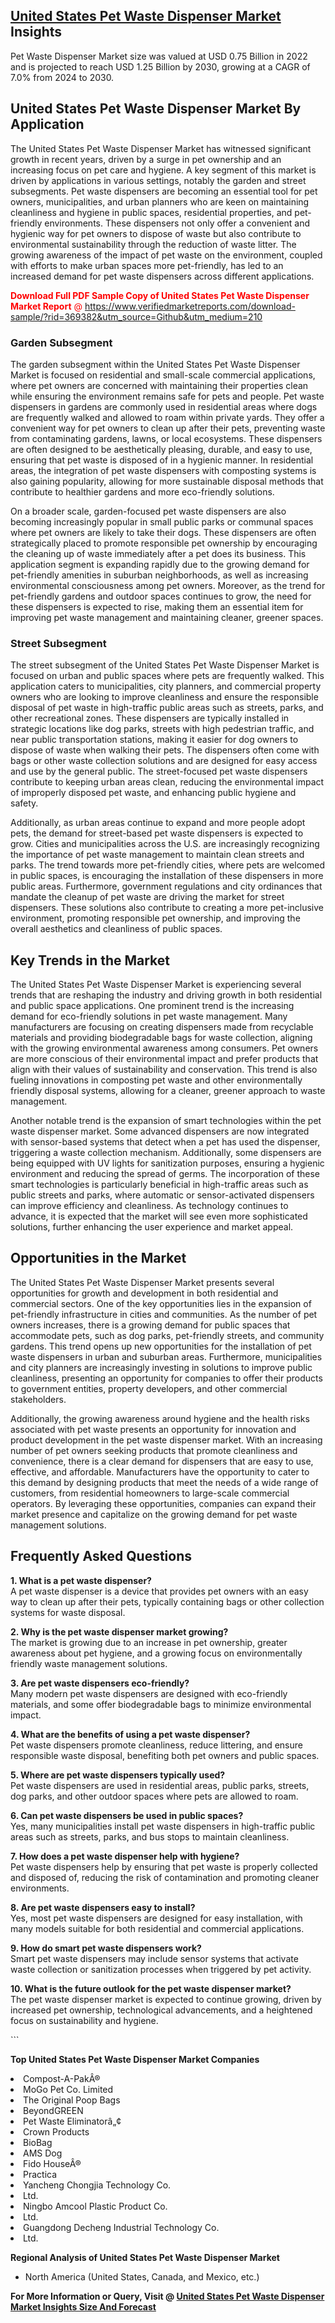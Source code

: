 <h2><a href="https://www.verifiedmarketreports.com/download-sample/?rid=369382&amp;utm_source=Github&amp;utm_medium=210" target="_blank">United States Pet Waste Dispenser Market</a> Insights</h2><p>Pet Waste Dispenser Market size was valued at USD 0.75 Billion in 2022 and is projected to reach USD 1.25 Billion by 2030, growing at a CAGR of 7.0% from 2024 to 2030.</p><p><h2>United States Pet Waste Dispenser Market By Application</h2><p>The United States Pet Waste Dispenser Market has witnessed significant growth in recent years, driven by a surge in pet ownership and an increasing focus on pet care and hygiene. A key segment of this market is driven by applications in various settings, notably the garden and street subsegments. Pet waste dispensers are becoming an essential tool for pet owners, municipalities, and urban planners who are keen on maintaining cleanliness and hygiene in public spaces, residential properties, and pet-friendly environments. These dispensers not only offer a convenient and hygienic way for pet owners to dispose of waste but also contribute to environmental sustainability through the reduction of waste litter. The growing awareness of the impact of pet waste on the environment, coupled with efforts to make urban spaces more pet-friendly, has led to an increased demand for pet waste dispensers across different applications.<p><span class=""><span style="color: #ff0000;"><strong>Download Full PDF Sample Copy of United States Pet Waste Dispenser Market Report</strong> @ </span><a href="https://www.verifiedmarketreports.com/download-sample/?rid=369382&amp;utm_source=Github&amp;utm_medium=210" target="_blank">https://www.verifiedmarketreports.com/download-sample/?rid=369382&amp;utm_source=Github&amp;utm_medium=210</a></span></p><h3>Garden Subsegment</h3><p>The garden subsegment within the United States Pet Waste Dispenser Market is focused on residential and small-scale commercial applications, where pet owners are concerned with maintaining their properties clean while ensuring the environment remains safe for pets and people. Pet waste dispensers in gardens are commonly used in residential areas where dogs are frequently walked and allowed to roam within private yards. They offer a convenient way for pet owners to clean up after their pets, preventing waste from contaminating gardens, lawns, or local ecosystems. These dispensers are often designed to be aesthetically pleasing, durable, and easy to use, ensuring that pet waste is disposed of in a hygienic manner. In residential areas, the integration of pet waste dispensers with composting systems is also gaining popularity, allowing for more sustainable disposal methods that contribute to healthier gardens and more eco-friendly solutions.<p>On a broader scale, garden-focused pet waste dispensers are also becoming increasingly popular in small public parks or communal spaces where pet owners are likely to take their dogs. These dispensers are often strategically placed to promote responsible pet ownership by encouraging the cleaning up of waste immediately after a pet does its business. This application segment is expanding rapidly due to the growing demand for pet-friendly amenities in suburban neighborhoods, as well as increasing environmental consciousness among pet owners. Moreover, as the trend for pet-friendly gardens and outdoor spaces continues to grow, the need for these dispensers is expected to rise, making them an essential item for improving pet waste management and maintaining cleaner, greener spaces.<h3>Street Subsegment</h3><p>The street subsegment of the United States Pet Waste Dispenser Market is focused on urban and public spaces where pets are frequently walked. This application caters to municipalities, city planners, and commercial property owners who are looking to improve cleanliness and ensure the responsible disposal of pet waste in high-traffic public areas such as streets, parks, and other recreational zones. These dispensers are typically installed in strategic locations like dog parks, streets with high pedestrian traffic, and near public transportation stations, making it easier for dog owners to dispose of waste when walking their pets. The dispensers often come with bags or other waste collection solutions and are designed for easy access and use by the general public. The street-focused pet waste dispensers contribute to keeping urban areas clean, reducing the environmental impact of improperly disposed pet waste, and enhancing public hygiene and safety.<p>Additionally, as urban areas continue to expand and more people adopt pets, the demand for street-based pet waste dispensers is expected to grow. Cities and municipalities across the U.S. are increasingly recognizing the importance of pet waste management to maintain clean streets and parks. The trend towards more pet-friendly cities, where pets are welcomed in public spaces, is encouraging the installation of these dispensers in more public areas. Furthermore, government regulations and city ordinances that mandate the cleanup of pet waste are driving the market for street dispensers. These solutions also contribute to creating a more pet-inclusive environment, promoting responsible pet ownership, and improving the overall aesthetics and cleanliness of public spaces.<h2>Key Trends in the Market</h2><p>The United States Pet Waste Dispenser Market is experiencing several trends that are reshaping the industry and driving growth in both residential and public space applications. One prominent trend is the increasing demand for eco-friendly solutions in pet waste management. Many manufacturers are focusing on creating dispensers made from recyclable materials and providing biodegradable bags for waste collection, aligning with the growing environmental awareness among consumers. Pet owners are more conscious of their environmental impact and prefer products that align with their values of sustainability and conservation. This trend is also fueling innovations in composting pet waste and other environmentally friendly disposal systems, allowing for a cleaner, greener approach to waste management.<p>Another notable trend is the expansion of smart technologies within the pet waste dispenser market. Some advanced dispensers are now integrated with sensor-based systems that detect when a pet has used the dispenser, triggering a waste collection mechanism. Additionally, some dispensers are being equipped with UV lights for sanitization purposes, ensuring a hygienic environment and reducing the spread of germs. The incorporation of these smart technologies is particularly beneficial in high-traffic areas such as public streets and parks, where automatic or sensor-activated dispensers can improve efficiency and cleanliness. As technology continues to advance, it is expected that the market will see even more sophisticated solutions, further enhancing the user experience and market appeal.<h2>Opportunities in the Market</h2><p>The United States Pet Waste Dispenser Market presents several opportunities for growth and development in both residential and commercial sectors. One of the key opportunities lies in the expansion of pet-friendly infrastructure in cities and communities. As the number of pet owners increases, there is a growing demand for public spaces that accommodate pets, such as dog parks, pet-friendly streets, and community gardens. This trend opens up new opportunities for the installation of pet waste dispensers in urban and suburban areas. Furthermore, municipalities and city planners are increasingly investing in solutions to improve public cleanliness, presenting an opportunity for companies to offer their products to government entities, property developers, and other commercial stakeholders.<p>Additionally, the growing awareness around hygiene and the health risks associated with pet waste presents an opportunity for innovation and product development in the pet waste dispenser market. With an increasing number of pet owners seeking products that promote cleanliness and convenience, there is a clear demand for dispensers that are easy to use, effective, and affordable. Manufacturers have the opportunity to cater to this demand by designing products that meet the needs of a wide range of customers, from residential homeowners to large-scale commercial operators. By leveraging these opportunities, companies can expand their market presence and capitalize on the growing demand for pet waste management solutions.<h2>Frequently Asked Questions</h2><p><b>1. What is a pet waste dispenser?</b><br> A pet waste dispenser is a device that provides pet owners with an easy way to clean up after their pets, typically containing bags or other collection systems for waste disposal.</p><p><b>2. Why is the pet waste dispenser market growing?</b><br> The market is growing due to an increase in pet ownership, greater awareness about pet hygiene, and a growing focus on environmentally friendly waste management solutions.</p><p><b>3. Are pet waste dispensers eco-friendly?</b><br> Many modern pet waste dispensers are designed with eco-friendly materials, and some offer biodegradable bags to minimize environmental impact.</p><p><b>4. What are the benefits of using a pet waste dispenser?</b><br> Pet waste dispensers promote cleanliness, reduce littering, and ensure responsible waste disposal, benefiting both pet owners and public spaces.</p><p><b>5. Where are pet waste dispensers typically used?</b><br> Pet waste dispensers are used in residential areas, public parks, streets, dog parks, and other outdoor spaces where pets are allowed to roam.</p><p><b>6. Can pet waste dispensers be used in public spaces?</b><br> Yes, many municipalities install pet waste dispensers in high-traffic public areas such as streets, parks, and bus stops to maintain cleanliness.</p><p><b>7. How does a pet waste dispenser help with hygiene?</b><br> Pet waste dispensers help by ensuring that pet waste is properly collected and disposed of, reducing the risk of contamination and promoting cleaner environments.</p><p><b>8. Are pet waste dispensers easy to install?</b><br> Yes, most pet waste dispensers are designed for easy installation, with many models suitable for both residential and commercial applications.</p><p><b>9. How do smart pet waste dispensers work?</b><br> Smart pet waste dispensers may include sensor systems that activate waste collection or sanitization processes when triggered by pet activity.</p><p><b>10. What is the future outlook for the pet waste dispenser market?</b><br> The pet waste dispenser market is expected to continue growing, driven by increased pet ownership, technological advancements, and a heightened focus on sustainability and hygiene.</p>```</p><p><strong>Top United States Pet Waste Dispenser Market Companies</strong></p><div data-test-id=""><p><li>Compost-A-PakÂ®</li><li> MoGo Pet Co. Limited</li><li> The Original Poop Bags</li><li> BeyondGREEN</li><li> Pet Waste Eliminatorâ„¢</li><li> Crown Products</li><li> BioBag</li><li> AMS Dog</li><li> Fido HouseÂ®</li><li> Practica</li><li> Yancheng Chongjia Technology Co.</li><li> Ltd.</li><li> Ningbo Amcool Plastic Product Co.</li><li> Ltd.</li><li> Guangdong Decheng Industrial Technology Co.</li><li> Ltd.</li></p><div><strong>Regional Analysis of&nbsp;United States Pet Waste Dispenser Market</strong></div><ul><li dir="ltr"><p dir="ltr">North America&nbsp;(United States, Canada, and Mexico, etc.)</p></li></ul><p><strong>For More Information or Query, Visit @&nbsp;</strong><strong><a href="https://www.verifiedmarketreports.com/product/pet-waste-dispenser-market/?utm_source=Github&amp;utm_medium=210" target="_blank">United States Pet Waste Dispenser Market Insights Size And Forecast</a></strong></p></div>
